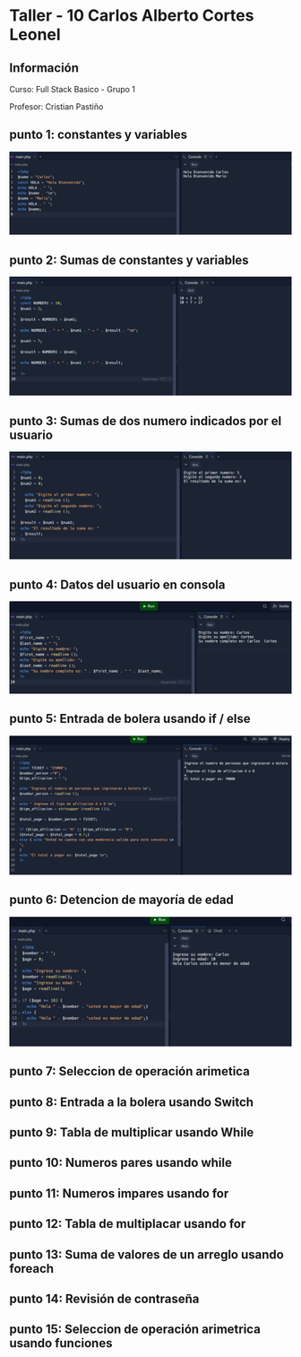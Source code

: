 <h1> Taller - 10 Carlos Alberto Cortes Leonel</h1>

<h2>Información</h2>
<p> Curso: Full Stack Basico - Grupo 1 </p>
<p>Profesor: Cristian Pastiño</p>

<h2>punto 1: constantes y variables</h2>
<img src="./public/images/punto-1.png">

<h2>punto 2: Sumas de constantes y variables</h2>
<img src="./public/images/punto-2.png">

<h2>punto 3: Sumas de dos numero indicados por el usuario </h2>
<img src="./public/images/punto-3.png">

<h2>punto 4: Datos del usuario en consola</h2>
<img src="./public/images/punto-4.png">

<h2>punto 5: Entrada de bolera usando if / else</h2>
<img src="./public/images/punto-5.png">

<h2>punto 6: Detencion de mayoría de edad</h2>
<img src="./public/images/punto-6.png">

<h2>punto 7: Seleccion de operación arimetica </h2>

<h2>punto 8: Entrada a la bolera usando Switch</h2>

<h2>punto 9: Tabla de multiplicar usando While</h2>

<h2>punto 10: Numeros pares usando while</h2>

<h2>punto 11: Numeros impares usando for</h2>

<h2>punto 12: Tabla de multiplacar usando for</h2>

<h2>punto 13: Suma de valores de un arreglo usando foreach</h2>

<h2>punto 14: Revisión de contraseña </h2>

<h2>punto 15: Seleccion de operación arimetrica usando funciones</h2>